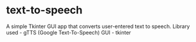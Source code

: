 # text-to-speech
A simple Tkinter GUI app that converts user-entered text to speech.
Library used - gTTS (Google Text-To-Speech)
GUI - tkinter

